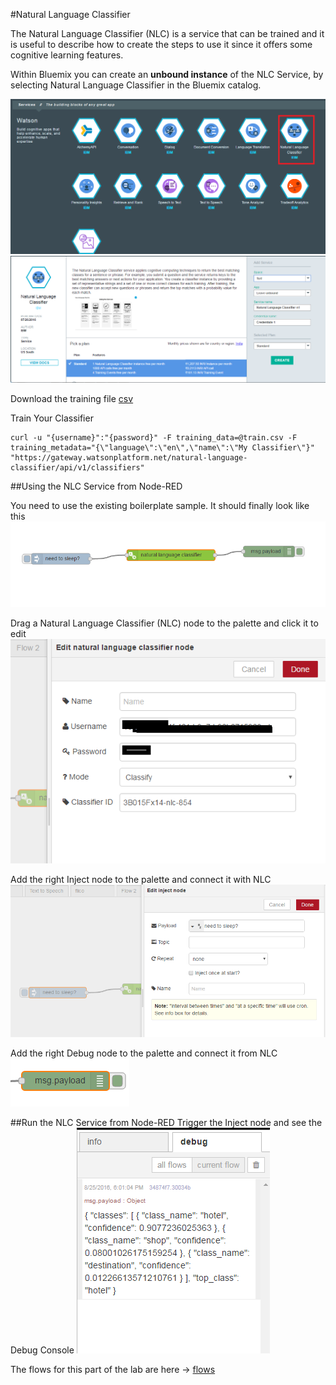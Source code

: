 
#Natural Language Classifier

The Natural Language Classifier (NLC) is a service that can be trained and it 
is useful to describe how to create the steps to use it since it offers some cognitive learning features. 

Within Bluemix you can create an **unbound instance** of the NLC Service, by selecting Natural Language Classifier
in the Bluemix catalog.

![ScreenShot](images/nlc_service.png)
![ScreenShot](images/nlc_std_service.png)

Download the training file [csv](train.csv)

Train Your Classifier
```
curl -u "{username}":"{password}" -F training_data=@train.csv -F training_metadata="{\"language\":\"en\",\"name\":\"My Classifier\"}" "https://gateway.watsonplatform.net/natural-language-classifier/api/v1/classifiers"
```
##Using the NLC Service from Node-RED

You need to use the existing boilerplate sample.  It should finally look like this
![ScreenShot](images/nlc_complete.png)

Drag a Natural Language Classifier (NLC) node to the palette and click it to edit
![ScreenShot](images/nlc_edit_training.png)


Add the right Inject node to the palette and connect it with NLC
![ScreenShot](images/nlc_inject.png)

Add the right Debug node to the palette and connect it from NLC
![ScreenShot](images/nlc_payload.png)

##Run the NLC Service from Node-RED
Trigger the Inject node and see the Debug Console
![ScreenShot](images/nlc_debug.png)


The flows for this part of the lab are here -> [flows](code.json)
